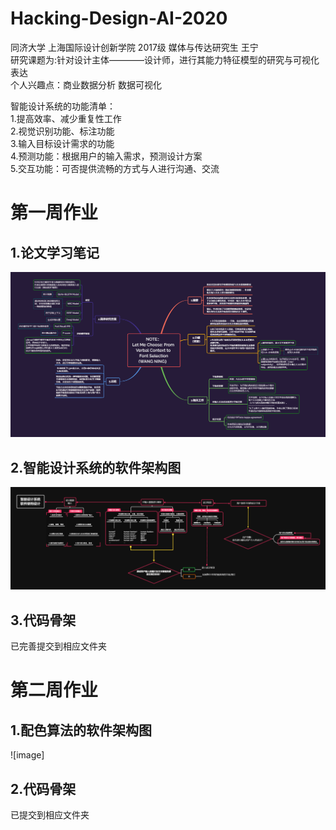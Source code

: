 # Hacking-Design-AI-2020
同济大学 上海国际设计创新学院 2017级 媒体与传达研究生 王宁  
研究课题为:针对设计主体————设计师，进行其能力特征模型的研究与可视化表达  
个人兴趣点：商业数据分析 数据可视化  

智能设计系统的功能清单：   
1.提高效率、减少重复性工作  
2.视觉识别功能、标注功能  
3.输入目标设计需求的功能  
4.预测功能：根据用户的输入需求，预测设计方案  
5.交互功能：可否提供流畅的方式与人进行沟通、交流    

# 第一周作业
## 1.论文学习笔记
![image](https://github.com/lemonxixixi/Hacking-Design-AI-2020/blob/master/Lesson1_Assignment/Paper_Note.png)

## 2.智能设计系统的软件架构图
![image](Lesson1_Assignment/Structure_of_Intelligent_Design.png)
## 3.代码骨架
已完善提交到相应文件夹


# 第二周作业
## 1.配色算法的软件架构图
![image] 
## 2.代码骨架
已提交到相应文件夹
